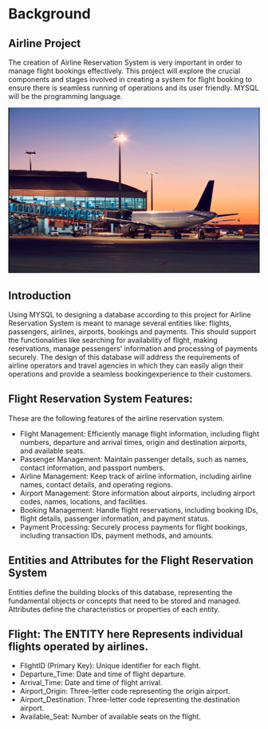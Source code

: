 # Background
## Airline Project
The creation of Airline Reservation System is very important in order to manage flight bookings effectively. This project will explore the crucial components and stages involved in creating a system for flight booking to ensure there is seamless running of operations and its user friendly. MYSQL will be the programming language.

![](airportpix.png)

## Introduction
Using MYSQL to designing a database according to this project for Airline Reservation System is meant to manage several entities like: flights, passengers, airlines, airports, bookings and payments. This should support the functionalities like searching for availability of flight, making reservations, manage pessengers' information and processing of payments securely. The design of this database will address the requirements of airline operators and travel agencies in which they can easily align their operations and provide a seamless bookingexperience to their customers.

## Flight Reservation System Features:
These are the following features of the airline reservation system.
- Flight Management: Efficiently manage flight information, including flight numbers, departure and arrival times, origin and destination airports, and available seats.
- Passenger Management: Maintain passenger details, such as names, contact information, and passport numbers.
- Airline Management: Keep track of airline information, including airline names, contact details, and operating regions.
- Airport Management: Store information about airports, including airport codes, names, locations, and facilities.
- Booking Management: Handle flight reservations, including booking IDs, flight details, passenger information, and payment status.
- Payment Processing: Securely process payments for flight bookings, including transaction IDs, payment methods, and amounts.

 ## Entities and Attributes for the Flight Reservation System
Entities define the building blocks of this database, representing the fundamental objects or concepts that need to be stored and managed. Attributes define the characteristics or properties of each entity.

## Flight: The ENTITY here Represents individual flights operated by airlines. 
- FlightID (Primary Key): Unique identifier for each flight.
- Departure_Time: Date and time of flight departure.
- Arrival_Time: Date and time of flight arrival.
- Airport_Origin: Three-letter code representing the origin airport.
- Airport_Destination: Three-letter code representing the destination airport.
- Available_Seat: Number of available seats on the flight.
  
